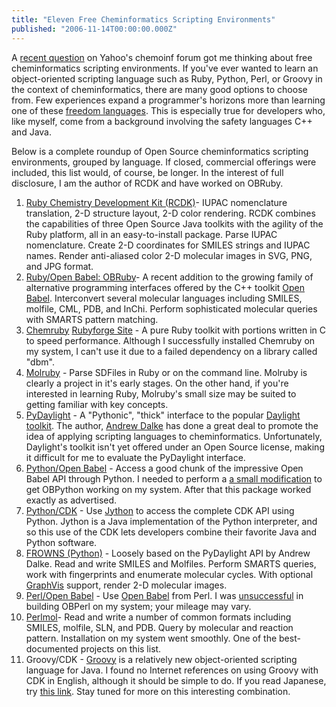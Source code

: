 ```yaml
---
title: "Eleven Free Cheminformatics Scripting Environments"
published: "2006-11-14T00:00:00.000Z"
---
```


A <a href="http://tech.groups.yahoo.com/group/chemoinf/message/235">recent question</a> on Yahoo's chemoinf forum got me thinking about free cheminformatics scripting environments. If you've ever wanted to learn an object-oriented scripting language such as Ruby, Python, Perl, or Groovy in the context of cheminformatics, there are many good options to choose from. Few experiences expand a programmer's horizons more than learning one of these <a href="http://www.journalhome.com/codecraft/9003/">freedom languages</a>. This is especially true for developers who, like myself, come from a background involving the safety languages C++ and Java.

Below is a complete roundup of Open Source cheminformatics scripting environments, grouped by language. If closed, commercial offerings were included, this list would, of course, be longer. In the interest of full disclosure, I am the author of RCDK and have worked on OBRuby.

1. <a href="/articles/2006/10/30/agile-chemical-informatics-development-with-cdk-and-ruby-rcdk-0-3-0">Ruby Chemistry Development Kit (RCDK)</a>- IUPAC nomenclature translation, 2-D structure layout, 2-D color rendering. RCDK combines the capabilities of three Open Source Java toolkits with the agility of the Ruby platform, all in an easy-to-install package. Parse IUPAC nomenclature. Create 2-D coordinates for SMILES strings and IUPAC names. Render anti-aliased color 2-D molecular images in SVG, PNG, and JPG format.
2. <a href="/articles/2006/10/31/obruby-a-ruby-interface-to-open-babel">Ruby/Open Babel: OBRuby</a>- A recent addition to the growing family of alternative programming interfaces offered by the C++ toolkit <a href="http://openbabel.sf.net">Open Babel</a>. Interconvert several molecular languages including SMILES, molfile, CML, PDB, and InChi. Perform sophisticated molecular queries with SMARTS pattern matching.
3. <a href="http://www.chemruby.org/hiki/">Chemruby</a> <a href="http://rubyforge.org/projects/chemruby/">Rubyforge Site</a> - A pure Ruby toolkit with portions written in C to speed performance. Although I successfully installed Chemruby on my system, I can't use it due to a failed dependency on a library called "dbm".
4. <a href="http://rubyforge.org/projects/molruby">Molruby</a> - Parse SDFiles in Ruby or on the command line. Molruby is clearly a project in it's early stages. On the other hand, if you're interested in learning Ruby, Molruby's small size may be suited to getting familiar with key concepts.
5. <a href="http://www.dalkescientific.com/PyDaylight/">PyDaylight</a> - A "Pythonic", "thick" interface to the popular <a href="http://www.daylight.com/">Daylight toolkit</a>. The author, <a href="http://www.dalkescientific.com/">Andrew Dalke</a> has done a great deal to promote the idea of applying scripting languages to cheminformatics. Unfortunately, Daylight's toolkit isn't yet offered under an Open Source license, making it difficult for me to evaluate the PyDaylight interface.
6. <a href="http://openbabel.sourceforge.net/wiki/Python">Python/Open Babel</a> - Access a good chunk of the impressive Open Babel API through Python. I needed to perform a <a href="http://sourceforge.net/mailarchive/forum.php?thread_id=30886953&amp;forum_id=45398">a small modification</a> to get OBPython working on my system. After that this package worked exactly as advertised.
7. <a href="http://almost.cubic.uni-koeln.de/cdk/cdk_top/cdk_news/archive/cdknews2.2.article17.pdf">Python/CDK</a> - Use <a href="http://www.jython.org/Project/">Jython</a> to access the complete CDK API using Python. Jython is a Java implementation of the Python interpreter, and so this use of the CDK lets developers combine their favorite Java and Python software.
8. <a href="http://frowns.sourceforge.net/">FROWNS (Python)</a> - Loosely based on the PyDaylight API by Andrew Dalke. Read and write SMILES and Molfiles. Perform SMARTS queries, work with fingerprints and enumerate molecular cycles. With optional <a href="http://www.graphviz.org/">GraphVis</a> support, render 2-D molecular images.
9. <a href="http://openbabel.sourceforge.net/wiki/Perl">Perl/Open Babel</a> - Use <a href="http://openbabel.sf.net">Open Babel</a> from Perl. I was <a href="http://sourceforge.net/mailarchive/forum.php?thread_id=30895758&amp;forum_id=45398">unsuccessful</a> in building OBPerl on my system; your mileage may vary.
10. <a href="http://www.perlmol.org/">Perlmol</a>- Read and write a number of common formats including SMILES, molfile, SLN, and PDB. Query by molecular and reaction pattern. Installation on my system went smoothly. One of the best-documented projects on this list.
11. Groovy/CDK - <a href="http://groovy.codehaus.org/">Groovy</a> is a relatively new object-oriented scripting language for Java. I found no Internet references on using Groovy with CDK in English, although it should be simple to do. If you read Japanese, try <a href="http://cheminformatics.seesaa.net/article/22870145.html">this link</a>. Stay tuned for more on this interesting combination.